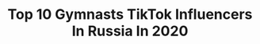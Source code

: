 ---
title: Top 10 Gymnasts TikTok Influencers In Russia In 2020
description: >-
  Find top gymnasts TikTok influencers in Russia in 2020. Most popular hashtags: #fail #sport #beauty #stayathome.
platform: TikTok
profiles:
  - username: "denchik_vitkind"
    fullname: >-
      Denis
    location: "Russia"
    followers: 162959
    engagement: 925
    commentsToLikes: 0.005148
    id: ck81s1xzfperw0j788sfbmv1k
    verified: false
    hashtags: "#hamster, #fail, #watchmymagic, #dwarfhamster"
  - username: "inst.volcov.artem"
    fullname: >-
      💪volcov.artem❤️
    location: "Russia"
    followers: 3688
    engagement: 1755
    commentsToLikes: 0.029735
    id: cka9r9vdg8uzm0i785uq9z58n
    verified: false
    hashtags: "#motivation, #style, #treanding, #frontlevel"
  - username: "mikemikelm"
    fullname: >-
      MikeMikelM
    location: "Russia"
    followers: 5116
    engagement: 744
    commentsToLikes: 0.037411
    id: cka7oroki3uzr0i78auekq523
    verified: false
    hashtags: "#sleep, #magic, #dangerous, #part3"
  - username: "volkovalex"
    fullname: >-
      Алексей
    location: "Russia"
    followers: 27441
    engagement: 974
    commentsToLikes: 0.016666
    id: ck8nhl9l81fxq0j78srz0ddhr
    verified: false
    hashtags: "#berries, #trees, #sing, #xmas"
  - username: "davidbelyavskiy01"
    fullname: >-
      David
    location: "Russia"
    followers: 20404
    engagement: 979
    commentsToLikes: 0.014017
    id: cka0w1x5l11j50i785hskmcln
    verified: true
    hashtags: "#levelup, #tshort, #myself, #handstand"
  - username: "multi_mao"
    fullname: >-
      Multi_Mao
    location: "Russia"
    followers: 21230
    engagement: 873
    commentsToLikes: 0.005544
    id: ckac8r9ugfne10i78w7cxnfmv
    verified: false
    hashtags: "#crazychallenge, #live, #gymnasics, #dangerous"
  - username: "lizzyisaeva"
    fullname: >-
      lizzyisaeva
    location: "Russia"
    followers: 178047
    engagement: 1195
    commentsToLikes: 0.005700
    id: ck9nsngmvehbj0j78n402006v
    verified: false
    hashtags: "#bucket, #challange, #fypage, #fitness"
  - username: "vlad.i.slav.us"
    fullname: >-
      Vladislav  Litvinenko
    location: "Russia"
    followers: 97108
    engagement: 924
    commentsToLikes: 0.008435
    id: ck8njfygua6du0j780gseijtx
    verified: false
    hashtags: "#react, #parkour, #danceawesome, #song"
  - username: "sergey.eltsov"
    fullname: >-
      Sergey.eltsov✅
    location: "Russia"
    followers: 21463
    engagement: 1173
    commentsToLikes: 0.033144
    id: ck8kdqdgz6xgc0j78r7qzut0a
    verified: false
    hashtags: "#gymnastics, #balenciaga, #streetworkout, #santiz"
  - username: "ivamosso"
    fullname: >-
      Iva Moss’o
    location: "Russia"
    followers: 6565
    engagement: 248
    commentsToLikes: 0.006429
    id: cka0tv44uriur0i784c88bmxm
    verified: false
    hashtags: "#belle, #beauty, #bastringue, #nice"
---